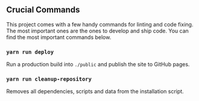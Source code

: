 ## Crucial Commands

This project comes with a few handy commands for linting and code fixing. The most important ones are the ones to develop and ship code. You can find the most important commands below.

### `yarn run deploy`

Run a production build into `./public` and publish the site to GitHub pages.


### `yarn run cleanup-repository`

Removes all dependencies, scripts and data from the installation script.

